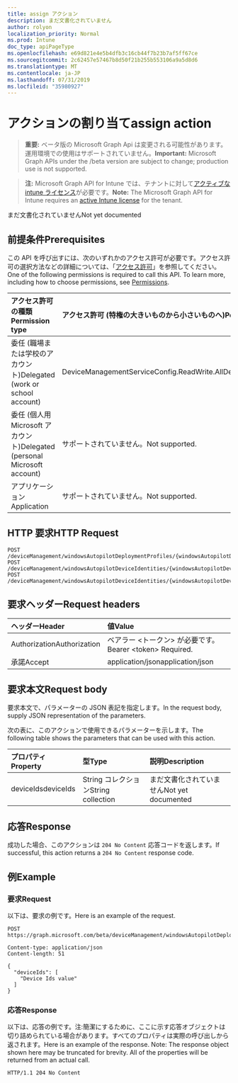 ```yaml
---
title: assign アクション
description: まだ文書化されていません
author: rolyon
localization_priority: Normal
ms.prod: Intune
doc_type: apiPageType
ms.openlocfilehash: e69d821e4e5b4dfb3c16cb44f7b23b7af5ff67ce
ms.sourcegitcommit: 2c62457e57467b8d50f21b255b553106a9a5d8d6
ms.translationtype: MT
ms.contentlocale: ja-JP
ms.lasthandoff: 07/31/2019
ms.locfileid: "35980927"
---
```

# <a name="assign-action"></a><span data-ttu-id="6fc1e-103">アクションの割り当て</span><span class="sxs-lookup"><span data-stu-id="6fc1e-103">assign action</span></span>

> <span data-ttu-id="6fc1e-104">**重要:** ベータ版の Microsoft Graph Api は変更される可能性があります。運用環境での使用はサポートされていません。</span><span class="sxs-lookup"><span data-stu-id="6fc1e-104">**Important:** Microsoft Graph APIs under the /beta version are subject to change; production use is not supported.</span></span>

> <span data-ttu-id="6fc1e-105">**注:** Microsoft Graph API for Intune では、テナントに対して[アクティブな intune ライセンス](https://go.microsoft.com/fwlink/?linkid=839381)が必要です。</span><span class="sxs-lookup"><span data-stu-id="6fc1e-105">**Note:** The Microsoft Graph API for Intune requires an [active Intune license](https://go.microsoft.com/fwlink/?linkid=839381) for the tenant.</span></span>

<span data-ttu-id="6fc1e-106">まだ文書化されていません</span><span class="sxs-lookup"><span data-stu-id="6fc1e-106">Not yet documented</span></span>

## <a name="prerequisites"></a><span data-ttu-id="6fc1e-107">前提条件</span><span class="sxs-lookup"><span data-stu-id="6fc1e-107">Prerequisites</span></span>
<span data-ttu-id="6fc1e-p101">この API を呼び出すには、次のいずれかのアクセス許可が必要です。アクセス許可の選択方法などの詳細については、「[アクセス許可](/graph/permissions-reference)」を参照してください。</span><span class="sxs-lookup"><span data-stu-id="6fc1e-p101">One of the following permissions is required to call this API. To learn more, including how to choose permissions, see [Permissions](/graph/permissions-reference).</span></span>

|<span data-ttu-id="6fc1e-110">アクセス許可の種類</span><span class="sxs-lookup"><span data-stu-id="6fc1e-110">Permission type</span></span>|<span data-ttu-id="6fc1e-111">アクセス許可 (特権の大きいものから小さいものへ)</span><span class="sxs-lookup"><span data-stu-id="6fc1e-111">Permissions (from most to least privileged)</span></span>|
|:---|:---|
|<span data-ttu-id="6fc1e-112">委任 (職場または学校のアカウント)</span><span class="sxs-lookup"><span data-stu-id="6fc1e-112">Delegated (work or school account)</span></span>|<span data-ttu-id="6fc1e-113">DeviceManagementServiceConfig.ReadWrite.All</span><span class="sxs-lookup"><span data-stu-id="6fc1e-113">DeviceManagementServiceConfig.ReadWrite.All</span></span>|
|<span data-ttu-id="6fc1e-114">委任 (個人用 Microsoft アカウント)</span><span class="sxs-lookup"><span data-stu-id="6fc1e-114">Delegated (personal Microsoft account)</span></span>|<span data-ttu-id="6fc1e-115">サポートされていません。</span><span class="sxs-lookup"><span data-stu-id="6fc1e-115">Not supported.</span></span>|
|<span data-ttu-id="6fc1e-116">アプリケーション</span><span class="sxs-lookup"><span data-stu-id="6fc1e-116">Application</span></span>|<span data-ttu-id="6fc1e-117">サポートされていません。</span><span class="sxs-lookup"><span data-stu-id="6fc1e-117">Not supported.</span></span>|

## <a name="http-request"></a><span data-ttu-id="6fc1e-118">HTTP 要求</span><span class="sxs-lookup"><span data-stu-id="6fc1e-118">HTTP Request</span></span>
<!-- {
  "blockType": "ignored"
}
-->
``` http
POST /deviceManagement/windowsAutopilotDeploymentProfiles/{windowsAutopilotDeploymentProfileId}/assign
POST /deviceManagement/windowsAutopilotDeviceIdentities/{windowsAutopilotDeviceIdentityId}/deploymentProfile/assign
POST /deviceManagement/windowsAutopilotDeviceIdentities/{windowsAutopilotDeviceIdentityId}/intendedDeploymentProfile/assign
```

## <a name="request-headers"></a><span data-ttu-id="6fc1e-119">要求ヘッダー</span><span class="sxs-lookup"><span data-stu-id="6fc1e-119">Request headers</span></span>
|<span data-ttu-id="6fc1e-120">ヘッダー</span><span class="sxs-lookup"><span data-stu-id="6fc1e-120">Header</span></span>|<span data-ttu-id="6fc1e-121">値</span><span class="sxs-lookup"><span data-stu-id="6fc1e-121">Value</span></span>|
|:---|:---|
|<span data-ttu-id="6fc1e-122">Authorization</span><span class="sxs-lookup"><span data-stu-id="6fc1e-122">Authorization</span></span>|<span data-ttu-id="6fc1e-123">ベアラー &lt;トークン&gt; が必要です。</span><span class="sxs-lookup"><span data-stu-id="6fc1e-123">Bearer &lt;token&gt; Required.</span></span>|
|<span data-ttu-id="6fc1e-124">承諾</span><span class="sxs-lookup"><span data-stu-id="6fc1e-124">Accept</span></span>|<span data-ttu-id="6fc1e-125">application/json</span><span class="sxs-lookup"><span data-stu-id="6fc1e-125">application/json</span></span>|

## <a name="request-body"></a><span data-ttu-id="6fc1e-126">要求本文</span><span class="sxs-lookup"><span data-stu-id="6fc1e-126">Request body</span></span>
<span data-ttu-id="6fc1e-127">要求本文で、パラメーターの JSON 表記を指定します。</span><span class="sxs-lookup"><span data-stu-id="6fc1e-127">In the request body, supply JSON representation of the parameters.</span></span>

<span data-ttu-id="6fc1e-128">次の表に、このアクションで使用できるパラメーターを示します。</span><span class="sxs-lookup"><span data-stu-id="6fc1e-128">The following table shows the parameters that can be used with this action.</span></span>

|<span data-ttu-id="6fc1e-129">プロパティ</span><span class="sxs-lookup"><span data-stu-id="6fc1e-129">Property</span></span>|<span data-ttu-id="6fc1e-130">型</span><span class="sxs-lookup"><span data-stu-id="6fc1e-130">Type</span></span>|<span data-ttu-id="6fc1e-131">説明</span><span class="sxs-lookup"><span data-stu-id="6fc1e-131">Description</span></span>|
|:---|:---|:---|
|<span data-ttu-id="6fc1e-132">deviceIds</span><span class="sxs-lookup"><span data-stu-id="6fc1e-132">deviceIds</span></span>|<span data-ttu-id="6fc1e-133">String コレクション</span><span class="sxs-lookup"><span data-stu-id="6fc1e-133">String collection</span></span>|<span data-ttu-id="6fc1e-134">まだ文書化されていません</span><span class="sxs-lookup"><span data-stu-id="6fc1e-134">Not yet documented</span></span>|



## <a name="response"></a><span data-ttu-id="6fc1e-135">応答</span><span class="sxs-lookup"><span data-stu-id="6fc1e-135">Response</span></span>
<span data-ttu-id="6fc1e-136">成功した場合、このアクションは `204 No Content` 応答コードを返します。</span><span class="sxs-lookup"><span data-stu-id="6fc1e-136">If successful, this action returns a `204 No Content` response code.</span></span>

## <a name="example"></a><span data-ttu-id="6fc1e-137">例</span><span class="sxs-lookup"><span data-stu-id="6fc1e-137">Example</span></span>

### <a name="request"></a><span data-ttu-id="6fc1e-138">要求</span><span class="sxs-lookup"><span data-stu-id="6fc1e-138">Request</span></span>
<span data-ttu-id="6fc1e-139">以下は、要求の例です。</span><span class="sxs-lookup"><span data-stu-id="6fc1e-139">Here is an example of the request.</span></span>
``` http
POST https://graph.microsoft.com/beta/deviceManagement/windowsAutopilotDeploymentProfiles/{windowsAutopilotDeploymentProfileId}/assign

Content-type: application/json
Content-length: 51

{
  "deviceIds": [
    "Device Ids value"
  ]
}
```

### <a name="response"></a><span data-ttu-id="6fc1e-140">応答</span><span class="sxs-lookup"><span data-stu-id="6fc1e-140">Response</span></span>
<span data-ttu-id="6fc1e-p102">以下は、応答の例です。注:簡潔にするために、ここに示す応答オブジェクトは切り詰められている場合があります。すべてのプロパティは実際の呼び出しから返されます。</span><span class="sxs-lookup"><span data-stu-id="6fc1e-p102">Here is an example of the response. Note: The response object shown here may be truncated for brevity. All of the properties will be returned from an actual call.</span></span>
``` http
HTTP/1.1 204 No Content
```





